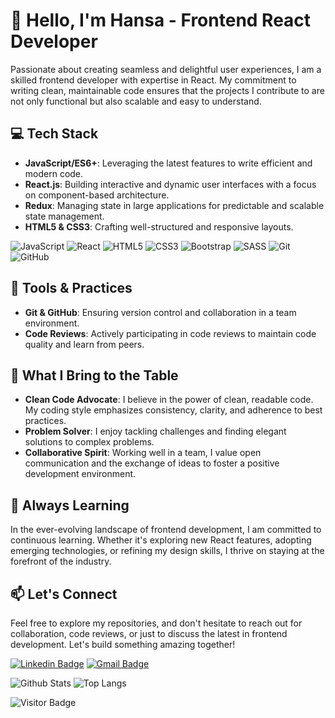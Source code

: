 # 👋 Hello, I'm Hansa - Frontend React Developer

Passionate about creating seamless and delightful user experiences, I am a skilled frontend developer with expertise in React. My commitment to writing clean, maintainable code ensures that the projects I contribute to are not only functional but also scalable and easy to understand.

## 💻 Tech Stack

- **JavaScript/ES6+**: Leveraging the latest features to write efficient and modern code.
- **React.js**: Building interactive and dynamic user interfaces with a focus on component-based architecture.
- **Redux**: Managing state in large applications for predictable and scalable state management.
- **HTML5 & CSS3**: Crafting well-structured and responsive layouts.

![JavaScript](https://img.shields.io/badge/-JavaScript-black?style=flat-square&logo=javascript)
![React](https://img.shields.io/badge/-React-black?style=flat-square&logo=react)
![HTML5](https://img.shields.io/badge/-HTML5-E34F26?style=flat-square&logo=html5&logoColor=white)
![CSS3](https://img.shields.io/badge/-CSS3-1572B6?style=flat-square&logo=css3)
![Bootstrap](https://img.shields.io/badge/-Bootstrap-563D7C?style=flat-square&logo=bootstrap)
![SASS](https://img.shields.io/badge/-Sass-gray?style=flat-square&logo=sass)
![Git](https://img.shields.io/badge/-Git-black?style=flat-square&logo=git)
![GitHub](https://img.shields.io/badge/-GitHub-181717?style=flat-square&logo=github)

## 🧰 Tools & Practices
- **Git & GitHub**: Ensuring version control and collaboration in a team environment.
- **Code Reviews**: Actively participating in code reviews to maintain code quality and learn from peers.
  
## 🚀 What I Bring to the Table

- **Clean Code Advocate**: I believe in the power of clean, readable code. My coding style emphasizes consistency, clarity, and adherence to best practices.
- **Problem Solver**: I enjoy tackling challenges and finding elegant solutions to complex problems.
- **Collaborative Spirit**: Working well in a team, I value open communication and the exchange of ideas to foster a positive development environment.

## 🌱 Always Learning

In the ever-evolving landscape of frontend development, I am committed to continuous learning. Whether it's exploring new React features, adopting emerging technologies, or refining my design skills, I thrive on staying at the forefront of the industry.

## 📫 Let's Connect

Feel free to explore my repositories, and don't hesitate to reach out for collaboration, code reviews, or just to discuss the latest in frontend development. Let's build something amazing together!


[![Linkedin Badge](https://img.shields.io/badge/-hansakose-blue?style=flat-square&logo=Linkedin&logoColor=white&link=https://www.linkedin.com/in/hansa-köse/)](https://www.linkedin.com/in/hansa-köse/)
[![Gmail Badge](https://img.shields.io/badge/-hansacelikkose@gmail.com-c14438?style=flat-square&logo=Gmail&logoColor=white&link=mailto:hansacelikkose@gmail.com)](mailto:hansacelikkose@gmail.com)




![Github Stats](https://github-readme-stats.vercel.app/api?username=hansakose&count_private=true&show_icons=true&include_all_commits=true)
![Top Langs](https://github-readme-stats.vercel.app/api/top-langs/?username=hansakose&hide=TeX&layout=compact)

![Visitor Badge](https://visitor-badge.laobi.icu/badge?page_id=hansakose.hansakose)
